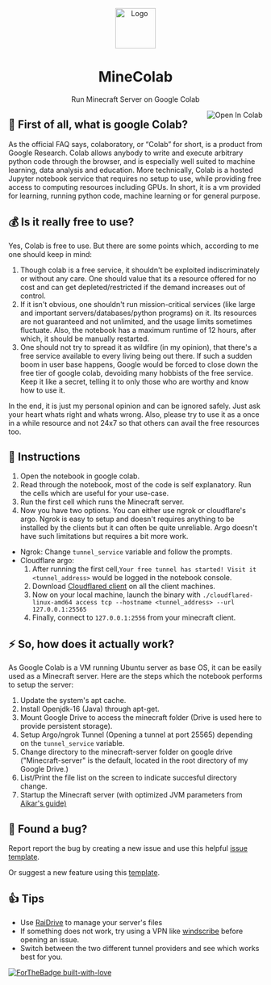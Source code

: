 <p align="center"><a href="https://github.com/thecoder-001/MineColab"><img src="https://github.com/thecoder-001/MineColab/blob/master/Logo.png" alt="Logo" height="80"/></a></p>
<h1 align="center">MineColab</h1>
<p align="center">Run Minecraft Server on Google Colab</p>
<a href="https://colab.research.google.com/github/thecoder-001/MineColab/blob/master/MineColab.ipynb" target="_parent"><img align="right" src="https://colab.research.google.com/assets/colab-badge.svg" alt="Open In Colab"></a>

## :hear_no_evil:  First of all, what is google Colab?
As the official FAQ says, colaboratory, or “Colab” for short, is a product from Google Research. Colab allows anybody to write and execute arbitrary python code through the browser, and is especially well suited to machine learning, data analysis and education. More technically, Colab is a hosted Jupyter notebook service that requires no setup to use, while providing free access to computing resources including GPUs.
In short, it is a vm provided for learning, running python code, machine learning or for general purpose.
## :moneybag:  Is it really free to use?
Yes, Colab is free to use. But there are some points which, according to me one should keep in mind:
1. Though colab is a free service, it shouldn't be exploited indiscriminately or without any care. One should value that its a resource offered for no cost and can get depleted/restricted if the demand increases out of control.
2. If it isn't obvious, one shouldn't run mission-critical services (like large and important servers/databases/python programs) on it. Its resources are not guaranteed and not unlimited, and the usage limits sometimes fluctuate. Also, the notebook has a maximum runtime of 12 hours, after which, it should be manually restarted.
3. One should not try to spread it as wildfire (in my opinion), that there's a free service available to every living being out there. If such a sudden boom in user base happens, Google would be forced to close down the free tier of google colab, devoiding many hobbists of the free service. Keep it like a secret, telling it to only those who are worthy and know how to use it.

In the end, it is just my personal opinion and can be ignored safely. Just ask your heart whats right and whats wrong. Also, please try to use it as a once in a while resource and not 24x7 so that others can avail the free resources too.

## :page_with_curl: Instructions
1. Open the notebook in google colab.
3. Read through the notebook, most of the code is self explanatory. Run the cells which are useful for your use-case.
4. Run the first cell which runs the Minecraft server.
5. Now you have two options. You can either use ngrok or cloudflare's argo. Ngrok is easy to setup and doesn't requires anything to be installed by the clients but it can often be quite unreliable. Argo doesn't have such limitations but requires a bit more work.
  * Ngrok:
    Change `tunnel_service` variable and follow the prompts.
  * Cloudflare argo:
    1. After running the first cell,`Your free tunnel has started! Visit it <tunnel_address>` would be logged in the notebook console.
    2. Download [Cloudflared client](https://github.com/cloudflare/cloudflared/releases/) on all the client machines.
    3. Now on your local machine, launch the binary with `./cloudflared-linux-amd64 access tcp --hostname <tunnel_address> --url 127.0.0.1:25565`
    4. Finally, connect to `127.0.0.1:2556` from your minecraft client.

## :zap:  So, how does it actually work?
As Google Colab is a VM running Ubuntu server as base OS, it can be easily used as a Minecraft server. Here are the steps which the notebook performs to setup the server:
1. Update the system's apt cache.
2. Install Openjdk-16 (Java) through apt-get.
3. Mount Google Drive to access the minecraft folder (Drive is used here to provide persistent storage).
4. Setup Argo/ngrok Tunnel (Opening a tunnel at port 25565) depending on the `tunnel_service` variable.
5. Change directory to the minecraft-server folder on google drive ("Minecraft-server" is the default, located in the root directory of my Google Drive.)
6. List/Print the file list on the screen to indicate succesful directory change.
7. Startup the Minecraft server (with optimized JVM parameters from [Aikar's guide)](https://aikar.co/2018/07/02/tuning-the-jvm-g1gc-garbage-collector-flags-for-minecraft/)

## 🐛 Found a bug?
Report report the bug by creating a new issue and use this helpful [issue template](https://github.com/thecoder-001/MineColab/issues/new?assignees=&labels=bug&template=bug_report.md&title=%5BBUG%5D).

Or suggest a new feature using this [template](https://github.com/thecoder-001/MineColab/issues/new?assignees=&labels=enhancement&template=feature_request.md&title=%5BFeature+Request%5D).

## 👍 Tips
- Use [RaiDrive](https://www.raidrive.com/) to manage your server's files
- If something does not work, try using a VPN like [windscribe](https://windscribe.com) before opening an issue.
- Switch between the two different tunnel providers and see which works best for you.

[![ForTheBadge built-with-love](http://ForTheBadge.com/images/badges/built-with-love.svg)](https://github.com/thecoder-001)

